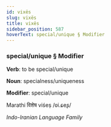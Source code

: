 ```yaml
---
id: vixës
slug: vixës
title: vixës
sidebar_position: 587
hoverText: special/unique § Modifier
---
```


### special/unique § Modifier

**Verb**: to be special/unique

**Noun**: specialness/uniqueness

**Modifier**: special/unique

Marathi विशेष viśeṣ /ʋi.ɕeʂ/

*Indo-Iranian Language Family*